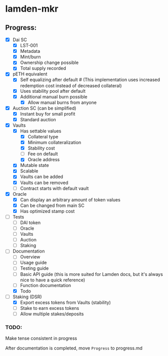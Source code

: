 # lamden-mkr

## Progress:

- [x] Dai SC
  - [x] LST-001
  - [x] Metadata
  - [x] Mint/burn
  - [x] Ownership change possible
  - [x] Total supply recorded

- [x] pETH equivalent
  - [x] Self equalizing after default # (This implementation uses increased redemption cost instead of decreased collateral)
  - [x] Uses stability pool after default
  - [x] Additional manual burn possible
    - [x] Allow manual burns from anyone

- [x] Auction SC (can be simplified)
  - [x] Instant buy for small profit
  - [x] Standard auction

- [x] Vaults
  - [x] Has settable values
    - [x] Collateral type
    - [x] Minimum collateralization
    - [x] Stability cost
    - [ ] Fee on default
    - [x] Oracle address
  - [x] Mutable state
  - [x] Scalable
  - [x] Vaults can be added
  - [x] Vaults can be removed
  - [ ] Contract starts with default vault

- [x] Oracle
  - [x] Can display an arbitrary amount of token values
  - [x] Can be changed from main SC
  - [x] Has optimized stamp cost

- [ ] Tests
  - [ ] DAI token
  - [ ] Oracle
  - [ ] Vaults
  - [ ] Auction
  - [ ] Staking

- [ ] Documentation
  - [ ] Overview
  - [ ] Usage guide
  - [ ] Testing guide
  - [ ] Basic API guide (this is more suited for Lamden docs, but it's always nice to have a quick reference)
  - [ ] Function documentation
  - [x] Todo

- [ ] Staking (DSR)
  - [x] Export excess tokens from Vaults (stability)
  - [ ] Stake to earn excess tokens
  - [ ] Allow multiple stakes/deposits

### TODO:
Make tense consistent in progress

After documentation is completed, move `Progress` to progress.md
